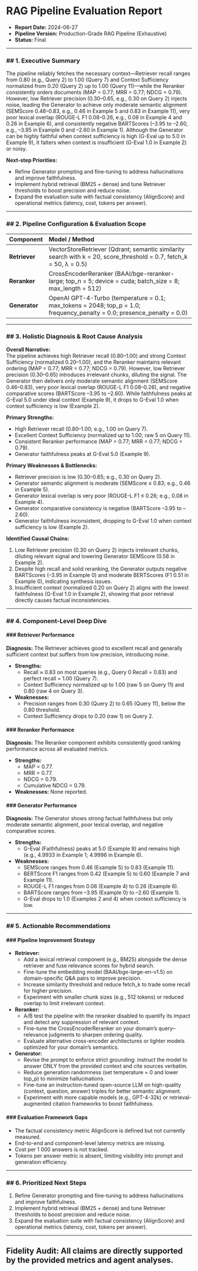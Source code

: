 # RAG Pipeline Evaluation Report

* **Report Date:** 2024-06-27  
* **Pipeline Version:** Production-Grade RAG Pipeline (Exhaustive)  
* **Status:** Final

---

### ## 1. Executive Summary

The pipeline reliably fetches the necessary context—Retriever recall ranges from 0.80 (e.g., Query 2) to 1.00 (Query 7) and Context Sufficiency normalized from 0.20 (Query 2) up to 1.00 (Query 11)—while the Reranker consistently orders documents (MAP = 0.77; MRR = 0.77; NDCG = 0.79). However, low Retriever precision (0.30–0.65, e.g., 0.30 on Query 2) injects noise, leading the Generator to achieve only moderate semantic alignment (SEMScore 0.46–0.83, e.g., 0.46 in Example 5 and 0.83 in Example 11), very poor lexical overlap (ROUGE-L F1 0.08–0.26, e.g., 0.08 in Example 4 and 0.26 in Example 6), and consistently negative BARTScores (–3.95 to –2.60, e.g., –3.95 in Example 0 and –2.60 in Example 1). Although the Generator can be highly faithful when context sufficiency is high (G-Eval up to 5.0 in Example 9), it falters when context is insufficient (G-Eval 1.0 in Example 2) or noisy.

**Next-step Priorities:**
- Refine Generator prompting and fine-tuning to address hallucinations and improve faithfulness.  
- Implement hybrid retrieval (BM25 + dense) and tune Retriever thresholds to boost precision and reduce noise.  
- Expand the evaluation suite with factual consistency (AlignScore) and operational metrics (latency, cost, tokens per answer).  

---

### ## 2. Pipeline Configuration & Evaluation Scope

| Component     | Model / Method                                                                                                      |
| :------------ | :------------------------------------------------------------------------------------------------------------------- |
| **Retriever** | VectorStoreRetriever (Qdrant; semantic similarity search with k = 20, score_threshold = 0.7, fetch_k = 50, λ = 0.5) |
| **Reranker**  | CrossEncoderReranker (BAAI/bge-reranker-large; top_n = 5; device = cuda; batch_size = 8; max_length = 512)           |
| **Generator** | OpenAI GPT-4-Turbo (temperature = 0.1; max_tokens = 2048; top_p = 1.0; frequency_penalty = 0.0; presence_penalty = 0.0) |

---

### ## 3. Holistic Diagnosis & Root Cause Analysis

**Overall Narrative:**  
The pipeline achieves high Retriever recall (0.80–1.00) and strong Context Sufficiency (normalized 0.20–1.00), and the Reranker maintains relevant ordering (MAP = 0.77; MRR = 0.77; NDCG = 0.79). However, low Retriever precision (0.30–0.65) introduces irrelevant chunks, diluting the signal. The Generator then delivers only moderate semantic alignment (SEMScore 0.46–0.83), very poor lexical overlap (ROUGE-L F1 0.08–0.26), and negative comparative scores (BARTScore –3.95 to –2.60). While faithfulness peaks at G-Eval 5.0 under ideal context (Example 9), it drops to G-Eval 1.0 when context sufficiency is low (Example 2).

**Primary Strengths:**
- High Retriever recall (0.80–1.00; e.g., 1.00 on Query 7).  
- Excellent Context Sufficiency (normalized up to 1.00; raw 5 on Query 11).  
- Consistent Reranker performance (MAP = 0.77; MRR = 0.77; NDCG = 0.79).  
- Generator faithfulness peaks at G-Eval 5.0 (Example 9).

**Primary Weaknesses & Bottlenecks:**
- Retriever precision is low (0.30–0.65; e.g., 0.30 on Query 2).  
- Generator semantic alignment is moderate (SEMScore ≤ 0.83; e.g., 0.46 in Example 5).  
- Generator lexical overlap is very poor (ROUGE-L F1 ≤ 0.26; e.g., 0.08 in Example 4).  
- Generator comparative consistency is negative (BARTScore –3.95 to –2.60).  
- Generator faithfulness inconsistent, dropping to G-Eval 1.0 when context sufficiency is low (Example 2).

**Identified Causal Chains:**
1. Low Retriever precision (0.30 on Query 2) injects irrelevant chunks, diluting relevant signal and lowering Generator SEMScore (0.58 in Example 2).  
2. Despite high recall and solid reranking, the Generator outputs negative BARTScores (–3.95 in Example 0) and moderate BERTScores (F1 0.51 in Example 0), indicating synthesis issues.  
3. Insufficient context (normalized 0.20 on Query 2) aligns with the lowest faithfulness (G-Eval 1.0 in Example 2), showing that poor retrieval directly causes factual inconsistencies.

---

### ## 4. Component-Level Deep Dive

#### ### Retriever Performance

**Diagnosis:** The Retriever achieves good to excellent recall and generally sufficient context but suffers from low precision, introducing noise.

* **Strengths:**
  * Recall ≈ 0.83 on most queries (e.g., Query 0 Recall = 0.83) and perfect recall = 1.00 (Query 7).  
  * Context Sufficiency normalized up to 1.00 (raw 5 on Query 11) and 0.80 (raw 4 on Query 3).  
* **Weaknesses:**
  * Precision ranges from 0.30 (Query 2) to 0.65 (Query 11), below the 0.80 threshold.  
  * Context Sufficiency drops to 0.20 (raw 1) on Query 2.

#### ### Reranker Performance

**Diagnosis:** The Reranker component exhibits consistently good ranking performance across all evaluated metrics.

* **Strengths:**
  * MAP = 0.77.  
  * MRR = 0.77.  
  * NDCG = 0.79.  
  * Cumulative NDCG = 0.79.  
* **Weaknesses:** None reported.

#### ### Generator Performance

**Diagnosis:** The Generator shows strong factual faithfulness but only moderate semantic alignment, poor lexical overlap, and negative comparative scores.

* **Strengths:**
  * G-Eval (Faithfulness) peaks at 5.0 (Example 9) and remains high (e.g., 4.9933 in Example 1; 4.9996 in Example 6).  
* **Weaknesses:**
  * SEMScore ranges from 0.46 (Example 5) to 0.83 (Example 11).  
  * BERTScore F1 ranges from 0.42 (Example 5) to 0.60 (Example 7 and Example 11).  
  * ROUGE-L F1 ranges from 0.08 (Example 4) to 0.26 (Example 6).  
  * BARTScore ranges from –3.95 (Example 0) to –2.60 (Example 1).  
  * G-Eval drops to 1.0 (Examples 2 and 4) when context sufficiency is low.

---

### ## 5. Actionable Recommendations

#### ### Pipeline Improvement Strategy

* **Retriever:**
  - Add a lexical retrieval component (e.g., BM25) alongside the dense retriever and fuse relevance scores for hybrid search.  
  - Fine-tune the embedding model (BAAI/bge-large-en-v1.5) on domain-specific Q&A pairs to improve precision.  
  - Increase similarity threshold and reduce fetch_k to trade some recall for higher precision.  
  - Experiment with smaller chunk sizes (e.g., 512 tokens) or reduced overlap to limit irrelevant context.  
* **Reranker:**
  - A/B test the pipeline with the reranker disabled to quantify its impact and detect any suppression of relevant context.  
  - Fine-tune the CrossEncoderReranker on your domain’s query–relevance judgments to sharpen ordering quality.  
  - Evaluate alternative cross-encoder architectures or lighter models optimized for your domain’s semantics.  
* **Generator:**
  - Revise the prompt to enforce strict grounding: instruct the model to answer ONLY from the provided context and cite sources verbatim.  
  - Reduce generation randomness (set temperature = 0 and lower top_p) to minimize hallucinations.  
  - Fine-tune an instruction-tuned open-source LLM on high-quality (context, question, answer) triples for better semantic alignment.  
  - Experiment with more capable models (e.g., GPT-4-32k) or retrieval-augmented citation frameworks to boost faithfulness.

#### ### Evaluation Framework Gaps

* The factual consistency metric AlignScore is defined but not currently measured.  
* End-to-end and component-level latency metrics are missing.  
* Cost per 1 000 answers is not tracked.  
* Tokens per answer metric is absent, limiting visibility into prompt and generation efficiency.

---

### ## 6. Prioritized Next Steps

1. Refine Generator prompting and fine-tuning to address hallucinations and improve faithfulness.  
2. Implement hybrid retrieval (BM25 + dense) and tune Retriever thresholds to boost precision and reduce noise.  
3. Expand the evaluation suite with factual consistency (AlignScore) and operational metrics (latency, cost, tokens per answer).  

---

**Fidelity Audit:** All claims are directly supported by the provided metrics and agent analyses.  
---
